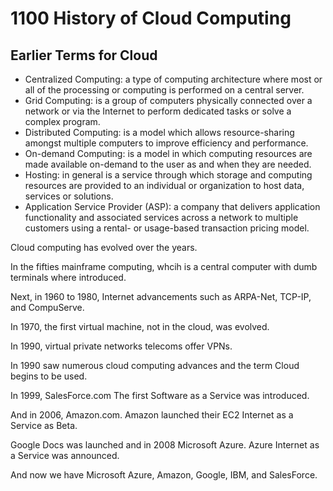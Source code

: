 # 1100 History of Cloud Computing

## Earlier Terms for Cloud

- Centralized Computing: a type of computing architecture where most or all of the processing or computing is performed on a central server.
- Grid Computing: is a group of computers physically connected over a network or via the Internet to perform dedicated tasks or solve a complex program.
- Distributed Computing: is a model which allows resource-sharing amongst multiple computers to improve efficiency and performance. 
- On-demand Computing: is a model in which computing resources are made available on-demand to the user as and when they are needed.  
- Hosting: in general is a service through which storage and computing resources are provided to an individual or organization to host data, services or solutions.
- Application Service Provider (ASP): a company that delivers application functionality and associated services across a network to multiple customers using a rental- or usage-based transaction pricing model.

Cloud computing has evolved over the years.

In the fifties mainframe computing, whcih is a central computer with dumb terminals where introduced.

Next, in 1960 to 1980, Internet advancements such as ARPA-Net, TCP-IP, and CompuServe.  

In 1970, the first virtual machine, not in the cloud, was evolved.

In 1990, virtual private networks telecoms offer VPNs.

In 1990 saw numerous cloud computing advances and the term Cloud begins to be used.

In 1999, SalesForce.com The first Software as a Service was introduced. 

And in 2006, Amazon.com. Amazon launched their EC2 Internet as a Service as Beta.

Google Docs was launched and in 2008 Microsoft Azure. Azure Internet as a Service was announced.

And now we have Microsoft Azure, Amazon, Google, IBM, and SalesForce.
